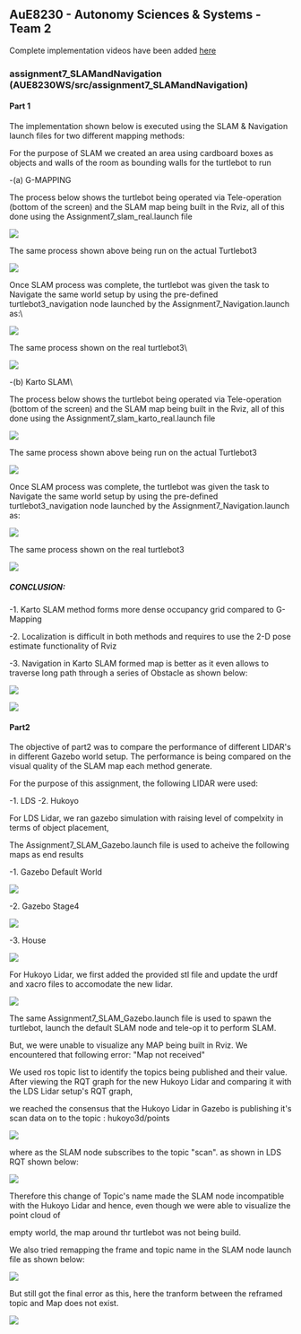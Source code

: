 ## AuE8230 - Autonomy Sciences & Systems - Team 2

Complete implementation videos have been added [here](https://drive.google.com/drive/folders/14WX3gEQ5_MGe7tOSRgXkQndp_xGBLtUT)

### assignment7_SLAMandNavigation (AUE8230WS/src/assignment7_SLAMandNavigation)
#### Part 1
The implementation shown below is executed using the SLAM & Navigation launch files for two different mapping methods: 

For the purpose of SLAM we created an area using cardboard boxes as objects and walls of the room as bounding walls for the turtlebot to run

-(a) G-MAPPING 

The process below shows the turtlebot being operated via Tele-operation (bottom of the screen) and the SLAM map being built in the Rviz, all of this done using the Assignment7_slam_real.launch file

![](https://github.com/vasudevpurohit/AUE8230Spring22_Team2/blob/master/AUE8230_WS/src/assignment7_SLAMandNavigation/videos/Part1/G_Mapping/G_mapping_SLAM.gif) 

The same process shown above being run on the actual Turtlebot3

![](https://github.com/vasudevpurohit/AUE8230Spring22_Team2/blob/master/AUE8230_WS/src/assignment7_SLAMandNavigation/videos/Part1/G_Mapping/G_mapping_SLAM_real.gif) 

Once SLAM process was complete, the turtlebot was given the task to Navigate the same world setup by using the pre-defined turtlebot3_navigation node launched by the Assignment7_Navigation.launch as:\

![](https://github.com/vasudevpurohit/AUE8230Spring22_Team2/blob/master/AUE8230_WS/src/assignment7_SLAMandNavigation/videos/Part1/G_Mapping/G_mapping_Navigation.gif) 

The same process shown on the real turtlebot3\

![](https://github.com/vasudevpurohit/AUE8230Spring22_Team2/blob/master/AUE8230_WS/src/assignment7_SLAMandNavigation/videos/Part1/G_Mapping/G_mapping_Navigation_real.gif) 

-(b) Karto SLAM\

The process below shows the turtlebot being operated via Tele-operation (bottom of the screen) and the SLAM map being built in the Rviz, all of this done using the Assignment7_slam_karto_real.launch file

![](https://github.com/vasudevpurohit/AUE8230Spring22_Team2/blob/master/AUE8230_WS/src/assignment7_SLAMandNavigation/videos/Part1/Karto/Karto_SLAM.gif) 

The same process shown above being run on the actual Turtlebot3

![](https://github.com/vasudevpurohit/AUE8230Spring22_Team2/blob/master/AUE8230_WS/src/assignment7_SLAMandNavigation/videos/Part1/Karto/Karto_SLAM_real.gif) 

Once SLAM process was complete, the turtlebot was given the task to Navigate the same world setup by using the pre-defined turtlebot3_navigation node launched by the Assignment7_Navigation.launch as:

![](https://github.com/vasudevpurohit/AUE8230Spring22_Team2/blob/master/AUE8230_WS/src/assignment7_SLAMandNavigation/videos/Part1/Karto/Karto_Navigation.gif) 

The same process shown on the real turtlebot3

![](https://github.com/vasudevpurohit/AUE8230Spring22_Team2/blob/master/AUE8230_WS/src/assignment7_SLAMandNavigation/videos/Part1/Karto/Karto_Navigation_real.gif) 

##### CONCLUSION: 

-1. Karto SLAM method forms more dense occupancy grid compared to G-Mapping 

-2. Localization is difficult in both methods and requires to use the 2-D pose estimate functionality of Rviz 

-3. Navigation in Karto SLAM formed map is better as it even allows to traverse long path through a series of Obstacle as shown below: 

![](https://github.com/vasudevpurohit/AUE8230Spring22_Team2/blob/master/AUE8230_WS/src/assignment7_SLAMandNavigation/videos/Part1/Karto/Karto_navigation_Bonus.gif) 

![](https://github.com/vasudevpurohit/AUE8230Spring22_Team2/blob/master/AUE8230_WS/src/assignment7_SLAMandNavigation/videos/Part1/Karto/Karto_navigation_real_bonus.gif) 

#### Part2
The objective of part2 was to compare the performance of different LIDAR's in different Gazebo world setup. The performance is being compared on the visual quality of the SLAM map each method generate.

For the purpose of this assignment, the following LIDAR were used:

-1. LDS 
-2. Hukoyo 

For LDS Lidar, we ran gazebo simulation with raising level of compelxity in terms of object placement, 

The Assignment7_SLAM_Gazebo.launch file is used to acheive the following maps as end results

-1. Gazebo Default World 

![](https://github.com/vasudevpurohit/AUE8230Spring22_Team2/blob/master/AUE8230_WS/src/assignment7_SLAMandNavigation/images/Part2/map_world_lds.png)

-2. Gazebo Stage4 

![](https://github.com/vasudevpurohit/AUE8230Spring22_Team2/blob/master/AUE8230_WS/src/assignment7_SLAMandNavigation/images/Part2/map_stage4_lds.png)

-3. House 

![](https://github.com/vasudevpurohit/AUE8230Spring22_Team2/blob/master/AUE8230_WS/src/assignment7_SLAMandNavigation/images/Part2/map_house_lds.png)

For Hukoyo Lidar, we first added the provided stl file and update the urdf and xacro files to accomodate the new lidar.

![](https://github.com/vasudevpurohit/AUE8230Spring22_Team2/blob/master/AUE8230_WS/src/assignment7_SLAMandNavigation/images/Part2/hokuyo_turtlebot3.png)

The same Assignment7_SLAM_Gazebo.launch file is used to spawn the turtlebot, launch the default SLAM node and tele-op it to perform SLAM.

But, we were unable to visualize any MAP being built in Rviz. We encountered that following error: "Map not received" 

We used ros topic list to identify the topics being published and their value. After viewing the RQT graph for the new Hukoyo Lidar and comparing it with the LDS Lidar setup's RQT graph, 

we reached the consensus that the Hukoyo Lidar in Gazebo is publishing it's scan data on to the topic : hukoyo3d/points 

![](https://github.com/vasudevpurohit/AUE8230Spring22_Team2/blob/master/AUE8230_WS/src/assignment7_SLAMandNavigation/images/Part2/hukoyo_rqt_graph.jpeg)

where as the SLAM node subscribes to the topic "scan". as shown in LDS RQT shown below: 

![](https://github.com/vasudevpurohit/AUE8230Spring22_Team2/blob/master/AUE8230_WS/src/assignment7_SLAMandNavigation/images/Part2/lds_rqt_graph.png)

Therefore this change of Topic's name made the SLAM node incompatible with the Hukoyo Lidar and hence, even though we were able to visualize the point cloud of 

empty world, the map around thr turtlebot was not being build. 

We also tried remapping the frame and topic name in the SLAM node launch file as shown below: 

![](https://github.com/vasudevpurohit/AUE8230Spring22_Team2/blob/master/AUE8230_WS/src/assignment7_SLAMandNavigation/images/Part2/Remapping.png)

But still got the final error as this, here the tranform between the reframed topic and Map does not exist. 

![](https://github.com/vasudevpurohit/AUE8230Spring22_Team2/blob/master/AUE8230_WS/src/assignment7_SLAMandNavigation/images/Part2/Final_error.png)
 


